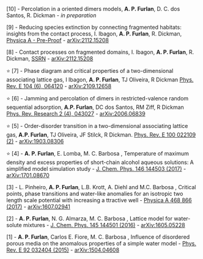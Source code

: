 
[10] - Percolation in a oriented dimers models, **A. P. Furlan**, D. C. dos Santos,
R. Dickman - *in preparation*

[9] - Reducing species extinction by connecting fragmented habitats: insights from 
the contact process, I. Ibagon, **A. P. Furlan**, R. Dickman, 
[Physica A - Pre-Proof](https://www.sciencedirect.com/science/article/abs/pii/S0378437122004186) -
[arXiv:2112.15208](https://arxiv.org/abs/2112.15208) 

[8] - Contact processes on fragmented domains, I. Ibagon, **A. P. Furlan**, R. Dickman,
[SSRN](https://ssrn.com/abstract=4006875) - [arXiv:2112.15208](https://arxiv.org/abs/2112.15208) 


⭐ [7] - Phase diagram and critical properties of a two-dimensional associating lattice gas,
I Ibagon, **A. P. Furlan**, TJ Oliveira, R Dickman
[Phys. Rev. E 104 (6), 064120](https://journals.aps.org/pre/abstract/10.1103/PhysRevE.104.064120) -  [arXiv:2109.12658](https://arxiv.org/abs/2109.12658)

⭐ [6] - Jamming and percolation of dimers in restricted-valence random sequential adsorption,
**A.P. Furlan**, DC dos Santos, RM Ziff, R Dickman
[Phys. Rev. Research 2 (4), 043027](https://journals.aps.org/prresearch/abstract/10.1103/PhysRevResearch.2.043027) - 
[arXiv:2006.06839](https://arxiv.org/abs/2006.06839)

⭐ [5] - Order-disorder transition in a two-dimensional associating lattice gas, 
**A.P. Furlan**, TJ Oliveira, JF Stilck, R Dickman.
[Phys. Rev. E 100 022109 (2)](https://journals.aps.org/pre/abstract/10.1103/PhysRevE.100.022109) - 
[arXiv:1903.08306](https://arxiv.org/abs/1903.08306)

⭐ [4] - **A. P. Furlan**, E. Lomba, M. C. Barbosa , 
Temperature of maximum density and excess properties of short-chain alcohol aqueous solutions: 
A simplified model simulation study - 
[J. Chem. Phys. 146 144503 (2017)](https://aip.scitation.org/doi/10.1063/1.4979806) -  
[arXiv:1701.08670](https://arxiv.org/abs/1701.08670)

[3] - L. Pinheiro, **A. P. Furlan**, L.B. Krott, A. Diehl and M.C. Barbosa , Critical points, phase 
transitions and water-like anomalies for an isotropic two length scale potential with increasing a
ttractive well - 
[Physica A 468 866 (2017)](https://www.sciencedirect.com/science/article/pii/S0378437116308317) - 
[arXiv:1607.02941](https://arxiv.org/abs/1607.02941)

[2] - **A. P. Furlan**, N. G. Almarza, M. C. Barbosa , Lattice model for water-solute mixtures - 
[J. Chem. Phys. 145 144501 (2016)](https://aip.scitation.org/doi/abs/10.1063/1.4964396) - 
[arXiv:1605.05228](https://arxiv.org/abs/1605.05228)

[1] - **A. P. Furlan**, Carlos E. Fiore, M. C. Barbosa , Influence of disordered porous media on 
the anomalous properties of a simple water model - 
[Phys. Rev. E 92 032404 (2015)](https://journals.aps.org/pre/abstract/10.1103/PhysRevE.92.032404) - 
[arXiv:1504.04608](https://arxiv.org/pdf/1504.04608.pdf)